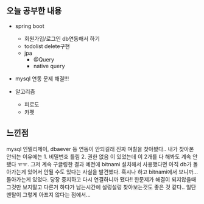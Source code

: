 ## 오늘 공부한 내용

- spring boot
    - 회원가입/로그인 db연동해서 하기
    - todolist delete구현
    - jpa
        - @Query
        - native query

- mysql 연동 문제 해결!!!

- 알고리즘
    - 피로도
    - 카펫



## 느낀점

mysql 인텔리제이, dbaever 등 연동이 안되길래 진짜 며칠을 찾아봤다..
내가 찾아본 안되는 이유에는 1. 비밀번호 틀림 2. 권한 없음 이 있었는데 이 2개를 다 해봐도 계속 안됐다 ㅠㅠ. 그저 계속 구글링한 결과 예전에 bitnami 설치해서 사용했다면 아직 db가 돌아가는게 있어서 안될 수도 있다는 사실을 발견했다. 혹시나 하고 bitnami에서 보니까... 돌아가는게 있었다. 당장 중지하고 다시 연결하니까 됐다!! 
한문제가 해결이 되지않을때 그것만 보지말고 다른거 하다가 남는시간에 설렁설렁 찾아보는것도 좋은 것 같다.. 일단 멘탈이 그렇게 아프지 않다는 점에서...
